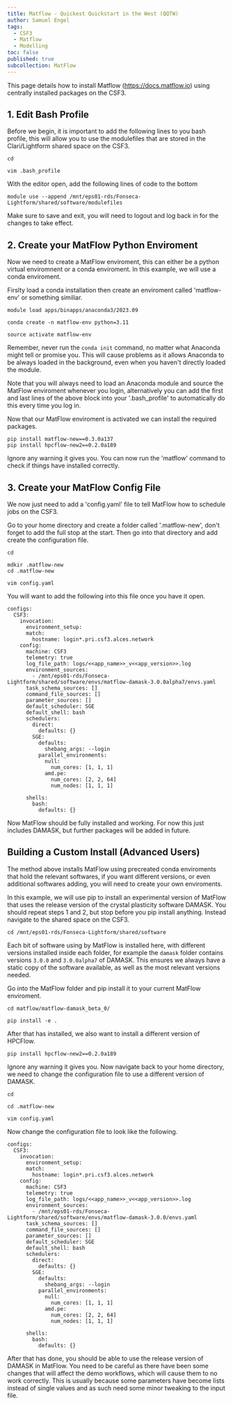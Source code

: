 ```yaml
---
title: Matflow - Quickest Quickstart in the West (QQTW)
author: Samuel Engel
tags:
  - CSF3
  - Matflow
  - Modelling
toc: false
published: true
subcollection: MatFlow
---
```


This page details how to install Matflow (https://docs.matflow.io) using centrally installed packages on the CSF3. 


## 1. Edit Bash Profile
Before we begin, it is important to add the following lines to you bash profile, this will allow you to use the modulefiles that are stored in the Clari/Lightform shared space on the CSF3.

```
cd

vim .bash_profile
```
With the editor open, add the following lines of code to the bottom

```
module use --append /mnt/eps01-rds/Fonseca-Lightform/shared/software/modulefiles
```

Make sure to save and exit, you will need to logout and log back in for the changes to take effect. 

## 2. Create your MatFlow Python Enviroment

Now we need to create a MatFlow enviroment, this can either be a python virtual enviromnent or a conda enviroment. In this example, we will use a conda enviroment. 

Firslty load a conda installation then create an enviroment called 'matflow-env' or something similiar. 

```
module load apps/binapps/anaconda3/2023.09

conda create -n matflow-env python=3.11

source activate matflow-env
```
Remember, never run the `conda init` command, no matter what Anaconda might tell or promise you. This will cause problems as it allows Anaconda to be always loaded in the background, even when you haven't directly loaded the module. 

Note that you will always need to load an Anaconda module and source the MatFlow enviroment whenever you login, alternatively you can add the first and last lines of the above block into your '.bash_profile' to automatically do this every time you log in. 

Now that our MatFlow enviroment is activated we can install the required packages.

```
pip install matflow-new==0.3.0a137
pip install hpcflow-new2==0.2.0a189
```
Ignore any warning it gives you. You can now run the 'matflow' command to check if things have installed correctly.

## 3. Create your MatFlow Config File

We now just need to add a 'config.yaml' file to tell MatFlow how to schedule jobs on the CSF3. 

Go to your home directory and create a folder called '.matflow-new', don't forget to add the full stop at the start. Then go into that directory and add create the configuration file. 

```
cd

mdkir .matflow-new
cd .matflow-new

vim config.yaml
```

You will want to add the following into this file once you have it open.

```
configs:
  CSF3:
    invocation:
      environment_setup:
      match:
        hostname: login*.pri.csf3.alces.network
    config:
      machine: CSF3
      telemetry: true
      log_file_path: logs/<<app_name>>_v<<app_version>>.log
      environment_sources:
        - /mnt/eps01-rds/Fonseca-Lightform/shared/software/envs/matflow-damask-3.0.0alpha7/envs.yaml
      task_schema_sources: []
      command_file_sources: []
      parameter_sources: []
      default_scheduler: SGE
      default_shell: bash
      schedulers:
        direct:
          defaults: {}
        SGE:
          defaults:
            shebang_args: --login
          parallel_environments:
            null:
              num_cores: [1, 1, 1]
            amd.pe:
              num_cores: [2, 2, 64]
              num_nodes: [1, 1, 1]

      shells:
        bash:
          defaults: {}   
```

Now MatFlow should be fully installed and working. For now this just includes DAMASK, but further packages will be added in future.

## Building a Custom Install (Advanced Users)

The method above installs MatFlow using precreated conda enviroments that hold the relevant softwares, if you want different versions, or even additional softwares adding, you will need to create your own enviroments. 

In this example, we will use pip to install an experimental version of MatFlow that uses the release version of the crystal plasticity software DAMASK. You should repeat steps 1 and 2, but stop before you pip install anything. Instead navigate to the shared space on the CSF3.

```
cd /mnt/eps01-rds/Fonseca-Lightform/shared/software
```
Each bit of software using by MatFlow is installed here, with different versions installed inside each folder, for example the `damask` folder contains versions `3.0.0` and `3.0.0alpha7` of DAMASK. This ensures we always have a static copy of the software available, as well as the most relevant versions needed. 

Go into the MatFlow folder and pip install it to your current MatFlow enviroment.

```
cd matflow/matflow-damask_beta_0/

pip install -e .

```
After that has installed, we also want to install a different version of HPCFlow.
```
pip install hpcflow-new2==0.2.0a189
```

Ignore any warning it gives you. Now navigate back to your home directory, we need to change the configuration file to use a different version of DAMASK.

```
cd

cd .matflow-new

vim config.yaml
```

Now change the configuration file to look like the following.

```
configs:
  CSF3:
    invocation:
      environment_setup:
      match:
        hostname: login*.pri.csf3.alces.network
    config:
      machine: CSF3
      telemetry: true
      log_file_path: logs/<<app_name>>_v<<app_version>>.log
      environment_sources:
        - /mnt/eps01-rds/Fonseca-Lightform/shared/software/envs/matflow-damask-3.0.0/envs.yaml
      task_schema_sources: []
      command_file_sources: []
      parameter_sources: []
      default_scheduler: SGE
      default_shell: bash
      schedulers:
        direct:
          defaults: {}
        SGE:
          defaults:
            shebang_args: --login
          parallel_environments:
            null:
              num_cores: [1, 1, 1]
            amd.pe:
              num_cores: [2, 2, 64]
              num_nodes: [1, 1, 1]

      shells:
        bash:
          defaults: {}   
```

After that has done, you should be able to use the release version of DAMASK in MatFlow. You need to be careful as there have been some changes that will affect the demo workflows, which will cause them to no work correctly. This is usually because some parameters have become lists instead of single values and as such need some minor tweaking to the input file. 

